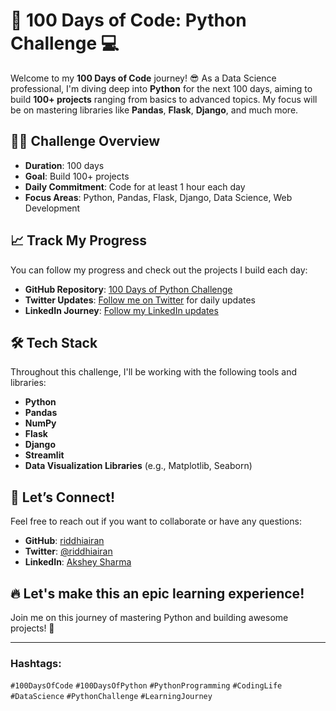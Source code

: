 # 🚀 100 Days of Code: Python Challenge 💻

Welcome to my **100 Days of Code** journey! 😎 As a Data Science professional, I'm diving deep into **Python** for the next 100 days, aiming to build **100+ projects** ranging from basics to advanced topics. My focus will be on mastering libraries like **Pandas**, **Flask**, **Django**, and much more. 

## 👨‍💻 Challenge Overview
- **Duration**: 100 days
- **Goal**: Build 100+ projects
- **Daily Commitment**: Code for at least 1 hour each day
- **Focus Areas**: Python, Pandas, Flask, Django, Data Science, Web Development

## 📈 Track My Progress
You can follow my progress and check out the projects I build each day:

- **GitHub Repository**: [100 Days of Python Challenge](https://lnkd.in/e74KHpc8)
- **Twitter Updates**: [Follow me on Twitter](https://x.com/riddhiairan) for daily updates
- **LinkedIn Journey**: [Follow my LinkedIn updates](https://lnkd.in/enFEJQ7M)

## 🛠️ Tech Stack
Throughout this challenge, I'll be working with the following tools and libraries:
- **Python**
- **Pandas**
- **NumPy**
- **Flask**
- **Django**
- **Streamlit**
- **Data Visualization Libraries** (e.g., Matplotlib, Seaborn)

## 🤝 Let’s Connect!
Feel free to reach out if you want to collaborate or have any questions:

- **GitHub**: [riddhiairan](https://lnkd.in/e74KHpc8)
- **Twitter**: [@riddhiairan](https://x.com/riddhiairan)
- **LinkedIn**: [Akshey Sharma](https://lnkd.in/enFEJQ7M)

## 🔥 Let's make this an epic learning experience!
Join me on this journey of mastering Python and building awesome projects! 💪

---

### Hashtags:
`#100DaysOfCode` `#100DaysOfPython` `#PythonProgramming` `#CodingLife` `#DataScience` `#PythonChallenge` `#LearningJourney`
